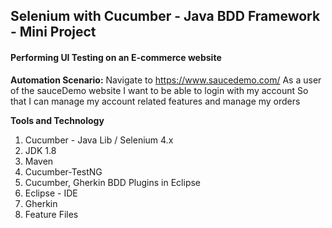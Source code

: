 ## Selenium with Cucumber - Java BDD Framework - Mini Project

#### Performing UI Testing on an E-commerce website

**Automation Scenario:**
Navigate to https://www.saucedemo.com/
As a user of the sauceDemo website
I want to be able to login with my account 
So that I can manage my account related features and manage my orders


 **Tools and Technology** 
1. Cucumber - Java Lib / Selenium 4.x 
2. JDK 1.8
3. Maven
4. Cucumber-TestNG
5. Cucumber, Gherkin BDD Plugins in Eclipse
6. Eclipse - IDE
7. Gherkin
8. Feature Files


